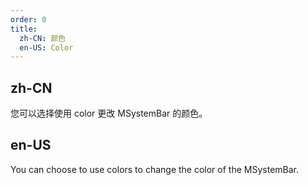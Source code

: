 ```yaml
---
order: 0
title:
  zh-CN: 颜色
  en-US: Color
---
```


## zh-CN

您可以选择使用 color 更改 MSystemBar 的颜色。

## en-US

You can choose to use colors to change the color of the MSystemBar.
